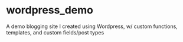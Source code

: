 # wordpress_demo
A demo blogging site I created using Wordpress, w/ custom functions, templates, and custom fields/post types
